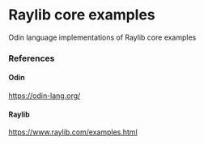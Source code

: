 # Raylib core examples

Odin language implementations of Raylib core examples

### References

#### Odin

https://odin-lang.org/

#### Raylib

https://www.raylib.com/examples.html
